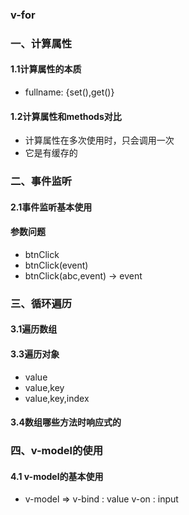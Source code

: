 ### v-for



###  一、计算属性

#### 1.1计算属性的本质 

- fullname: {set(),get()}

#### 1.2计算属性和methods对比

- 计算属性在多次使用时，只会调用一次
- 它是有缓存的



### 二、事件监听

#### 2.1事件监听基本使用



#### 参数问题

- btnClick
- btnClick(event)
- btnClick(abc,event) -> event





### 三、循环遍历

#### 3.1遍历数组



#### 3.3遍历对象

- value
- value,key
- value,key,index

#### 3.4数组哪些方法时响应式的







### 四、v-model的使用

#### 4.1 v-model的基本使用

- v-model => v-bind : value  v-on : input































